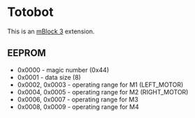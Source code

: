 # Totobot
This is an [mBlock 3](http://www.mblock.cc/mblock-software/) extension.

## EEPROM

* 0x0000 - magic number (0x44)
* 0x0001 - data size (8)
* 0x0002, 0x0003 - operating range for M1 (LEFT_MOTOR)
* 0x0004, 0x0005 - operating range for M2 (RIGHT_MOTOR)
* 0x0006, 0x0007 - operating range for M3
* 0x0008, 0x0009 - operating range for M4
